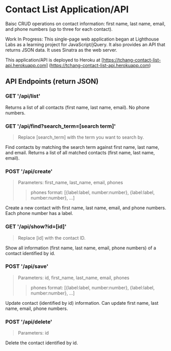 Contact List Application/API
============================ 

Baisc CRUD operations on contact information: first name, last name, email, and phone numbers (up to three for each contact).

Work In Progress: This single-page web application began at Lighthouse Labs as a learning project for JavaScript/jQuery. It also provides an API that returns JSON data. It uses Sinatra as the web server.

This application/API is deployed to Heroku at
[https://tchang-contact-list-api.herokuapp.com] (https://tchang-contact-list-api.herokuapp.com)

API Endpoints (return JSON)
---------------------------

### GET '/api/list'
Returns a list of all contacts (first name, last name, email). No phone numbers.

### GET '/api/find?search_term=[search term]'
> Replace [search_term] with the term you want to search by.

Find contacts by matching the search term against first name, last name, and email. Returns a list of all matched contacts (first name, last name, email).

### POST '/api/create'
> Parameters: first_name, last_name, email, phones
>> phones format:  [{label:label, number:number},
>>                  {label:label, number:number}, 
>>                  ...] 

Create a new contact with first name, last name, email, and phone numbers. Each phone number has a label.

### GET '/api/show?id=[id]'
> Replace [id] with the contact ID.

Show all information (first name, last name, email, phone numbers) of a contact identified by id.

### POST '/api/save'
> Parameters: id, first_name, last_name, email, phones
>> phones format:  [{label:label, number:number},
>>                  {label:label, number:number}, 
>>                  ...]

Update contact (identified by id) information. Can update first name, last name, email, phone numbers.

### POST '/api/delete'
> Parameters: id

Delete the contact identified by id.
